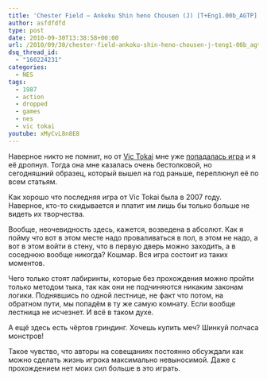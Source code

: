 ```yaml
---
title: 'Chester Field – Ankoku Shin heno Chousen (J) [T+Eng1.00b_AGTP]'
author: asfdfdfd
type: post
date: 2010-09-30T13:38:58+00:00
url: /2010/09/30/chester-field-ankoku-shin-heno-chousen-j-teng1-00b_agtp/
dsq_thread_id:
  - "160224231"
categories:
  - NES
tags:
  - 1987
  - action
  - dropped
  - games
  - nes
  - vic tokai
youtube: xMyCvL8n8E8
---
```

Наверное никто не помнит, но от [Vic Tokai][1] мне уже [попадалась игра][2] и я её дропнул. Тогда она мне казалась очень бестолковой, но сегодняшний образец, который вышел на год раньше, переплюнул её по всем статьям.

Как хорошо что последняя игра от Vic Tokai была в 2007 году. Наверное, кто-то скидывается и платит им лишь бы только больше не видеть их творчества.

Вообще, неочевидность здесь, кажется, возведена в абсолют. Как я пойму что вот в этом месте надо проваливаться в пол, в этом не надо, а вот в этом войти в стену, что в первую дверь можно заходить, а в соседнюю вообще никогда? Кошмар. Вся игра состоит из таких моментов.

Чего только стоят лабиринты, которые без прохождения можно пройти только методом тыка, так как они не подчиняются никаким законам логики. Поднявшись по одной лестнице, не факт что потом, на обратном пути, мы попадём в ту же самую комнату. Если вообще лестница не исчезнет. И всё в таком духе.

А ещё здесь есть чёртов гриндинг. Хочешь купить меч? Шинкуй полчаса монстров!

Такое чувство, что авторы на совещаниях постоянно обсуждали как можно сделать жизнь игрока максимально невыносимой. Даже с прохождением нет моих сил больше в это играть.

 [1]: https://www.mobygames.com/company/vic-tokai-inc
 [2]: /2009/05/14/amagon-u/